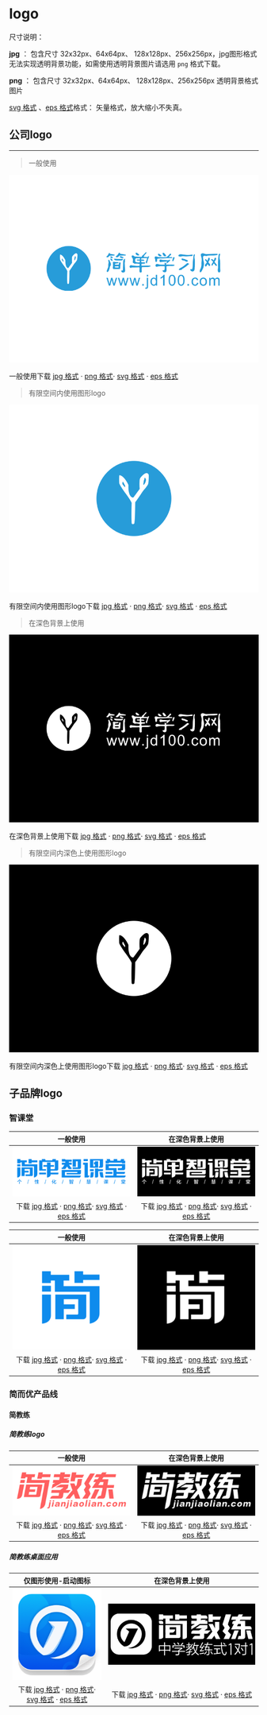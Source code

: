 # logo

尺寸说明：

**jpg** ： 包含尺寸 32x32px、64x64px、 128x128px、256x256px，jpg图形格式无法实现透明背景功能，如需使用透明背景图片请选用 `png` 格式下载。

**png** ： 包含尺寸 32x32px、64x64px、 128x128px、256x256px 透明背景格式图片

[svg 格式](https://baike.baidu.com/item/SVG%E6%A0%BC%E5%BC%8F) 、[eps 格式](https://baike.baidu.com/item/EPS%E6%A0%BC%E5%BC%8F/1133517)格式： 矢量格式，放大缩小不失真。

## 公司logo

---

> 一般使用

![简单学习网](../../assets/attachment/logos/logo__jd100.png ':size=400')

<i class="fal fa-download"></i> 一般使用下载   [jpg 格式](../../assets/attachment/logos/logo__jd100-jpg.zip)  · [png 格式](../../assets/attachment/logos/logo__jd100-png.zip)· [svg 格式](../../assets/attachment/logos/logo__jd100-svg.zip)  · [eps 格式](../../assets/attachment/logos/logo__jd100-eps.zip)  

> 有限空间内使用图形logo

![简单学习网](../../assets/attachment/logos/logo__jd100-shapeonly.png ':size=400')

<i class="fal fa-download"></i> 有限空间内使用图形logo下载   [jpg 格式](../../assets/attachment/logos/logo__jd100-shapeonly-jpg.zip)  · [png 格式](../../assets/attachment/logos/logo__jd100-shapeonly-png.zip)· [svg 格式](../../assets/attachment/logos/logo__jd100-shapeonly-svg.zip)  · [eps 格式](../../assets/attachment/logos/logo__jd100-shapeonly-eps.zip)

> 在深色背景上使用

![简单学习网](../../assets/attachment/logos/logo__jd100-inverse.png ':size=400')

<i class="fal fa-download"></i> 在深色背景上使用下载   [jpg 格式](../../assets/attachment/logos/logo__jd100-inverse-jpg.zip)  · [png 格式](../../assets/attachment/logos/logo__jd100-inverse-png.zip)· [svg 格式](../../assets/attachment/logos/logo__jd100-inverse-svg.zip)  · [eps 格式](../../assets/attachment/logos/logo__jd100-inverse-eps.zip)

> 有限空间内深色上使用图形logo

![简单学习网](../../assets/attachment/logos/logo__jd100-shapeonly-inverse.png ':size=400')

<i class="fal fa-download"></i> 有限空间内深色上使用图形logo下载   [jpg 格式](../../assets/attachment/logos/logo__jd100-shapeonly-inverse-jpg.zip)  · [png 格式](../../assets/attachment/logos/logo__jd100-shapeonly-inverse-png.zip)· [svg 格式](../../assets/attachment/logos/logo__jd100-shapeonly-inverse-svg.zip)  · [eps 格式](../../assets/attachment/logos/logo__jd100-shapeonly-inverse-eps.zip) 

<!-- |一般使用|在深色背景上使用|有限空间内使用图形logo|有限空间内深色上使用图形logo|
|:--:|:--:|:--:|:--:|
|![简单学习网](../../assets/attachment/logos/logo__jd100.png ':size=300') |![简单学习网](../../assets/attachment/logos/logo__jd100-inverse.png ':size=300') |![简单学习网](../../assets/attachment/logos/logo__jd100-shapeonly.png ':size=70') |![简单学习网](../../assets/attachment/logos/logo__jd100-shapeonly-inverse.png ':size=70') |
|<i class="fal fa-download"></i> 下载   [jpg 格式](../../assets/attachment/logos/logo__jd100-jpg.zip)  · [png 格式](../../assets/attachment/logos/logo__jd100-png.zip)· [svg 格式](../../assets/attachment/logos/logo__jd100-svg.zip)  · [eps 格式](../../assets/attachment/logos/logo__jd100-eps.zip)  |<i class="fal fa-download"></i> 下载   [jpg 格式](../../assets/attachment/logos/logo__jd100-inverse-jpg.zip)  · [png 格式](../../assets/attachment/logos/logo__jd100-inverse-png.zip)· [svg 格式](../../assets/attachment/logos/logo__jd100-inverse-svg.zip)  · [eps 格式](../../assets/attachment/logos/logo__jd100-inverse-eps.zip) |<i class="fal fa-download"></i> 下载   [jpg 格式](../../assets/attachment/logos/logo__jd100-shapeonly-jpg.zip)  · [png 格式](../../assets/attachment/logos/logo__jd100-shapeonly-png.zip)· [svg 格式](../../assets/attachment/logos/logo__jd100-shapeonly-svg.zip)  · [eps 格式](../../assets/attachment/logos/logo__jd100-shapeonly-eps.zip) |<i class="fal fa-download"></i> 下载   [jpg 格式](../../assets/attachment/logos/logo__jd100-shapeonly-inverse-jpg.zip)  · [png 格式](../../assets/attachment/logos/logo__jd100-shapeonly-inverse-png.zip)· [svg 格式](../../assets/attachment/logos/logo__jd100-shapeonly-inverse-svg.zip)  · [eps 格式](../../assets/attachment/logos/logo__jd100-shapeonly-inverse-eps.zip) | -->

## 子品牌logo

### 智课堂

|一般使用|在深色背景上使用|
|:--:|:--:|
|![智课堂](../../assets/attachment/logos/logo__zkt.png ':size=300') |![智课堂](../../assets/attachment/logos/logo__zkt-inverse.png ':size=300') |
|<i class="fal fa-download"></i> 下载   [jpg 格式](../../assets/attachment/logos/logo__zkt-jpg.zip)  · [png 格式](../../assets/attachment/logos/logo__zkt-png.zip)· [svg 格式](../../assets/attachment/logos/logo__zkt-svg.zip)  · [eps 格式](../../assets/attachment/logos/logo__zkt-eps.zip)  |<i class="fal fa-download"></i> 下载   [jpg 格式](../../assets/attachment/logos/logo__zkt-inverse-jpg.zip)  · [png 格式](../../assets/attachment/logos/logo__zkt-inverse-png.zip)· [svg 格式](../../assets/attachment/logos/logo__zkt-inverse-svg.zip)  · [eps 格式](../../assets/attachment/logos/logo__zkt-inverse-eps.zip) |

|一般使用|在深色背景上使用|
|:--:|:--:|
|![智课堂](../../assets/attachment/logos/logo__zkt__desktop-shapeonly.png ':size=300') |![智课堂](../../assets/attachment/logos/logo__zkt__desktop-shapeonly-inverse.png ':size=300') |
|<i class="fal fa-download"></i> 下载   [jpg 格式](../../assets/attachment/logos/logo__zkt__desktop-shapeonly-jpg.zip)  · [png 格式](../../assets/attachment/logos/logo__zkt__desktop-shapeonly-png.zip)· [svg 格式](../../assets/attachment/logos/logo__zkt__desktop-shapeonly-svg.zip)  · [eps 格式](../../assets/attachment/logos/logo__zkt__desktop-shapeonly-eps.zip)  |<i class="fal fa-download"></i> 下载   [jpg 格式](../../assets/attachment/logos/logo__zkt__desktop-shapeonly-inverse-jpg.zip)  · [png 格式](../../assets/attachment/logos/logo__zkt__desktop-shapeonly-inverse-png.zip)· [svg 格式](../../assets/attachment/logos/logo__zkt__desktop-shapeonly-inverse-svg.zip)  · [eps 格式](../../assets/attachment/logos/logo__zkt__desktop-shapeonly-inverse-eps.zip) |

### 简而优产品线

<!-- #### 双师精品课

|一般使用|在深色背景上使用|有限空间内使用图形logo|
|:--:|:--:|:--:|
|![简教练](../../assets/attachment/logos/logo__ssjpk.png) |![简教练](../../assets/attachment/logos/logo__ssjpk-inverse.png) |
|<i class="fal fa-download"></i> 下载   [jpg 格式](../../assets/attachment/logos/logo__ssjpk-jpg.zip)  · [png 格式](../../assets/attachment/logos/logo__ssjpk-png.zip)· [svg 格式](../../assets/attachment/logos/logo__ssjpk-svg.zip)  · [eps 格式](../../assets/attachment/logos/logo__ssjpk-eps.zip)  |<i class="fal fa-download"></i> 下载   [jpg 格式](../../assets/attachment/logos/logo__ssjpk-inverse-jpg.zip)  · [png 格式](../../assets/attachment/logos/logo__ssjpk-inverse-png.zip)· [svg 格式](../../assets/attachment/logos/logo__ssjpk-inverse-svg.zip)  · [eps 格式](../../assets/attachment/logos/logo__ssjpk-inverse-eps.zip) | -->

#### 简教练

##### 简教练logo

|一般使用|在深色背景上使用|
|:--:|:--:|
|![简教练](../../assets/attachment/logos/logo__jjl.png ':size=300') |![简教练](../../assets/attachment/logos/logo__jjl-inverse.png ':size=300') |
| <i class="fal fa-download"></i> 下载   [jpg 格式](../../assets/attachment/logos/logo__jjl-jpg.zip)  · [png 格式](../../assets/attachment/logos/logo__jjl-png.zip)· [svg 格式](../../assets/attachment/logos/logo__jjl-svg.zip)  · [eps 格式](../../assets/attachment/logos/logo__jjl-eps.zip) |<i class="fal fa-download"></i> 下载   [jpg 格式](../../assets/attachment/logos/logo__jjl-inverse-jpg.zip)  · [png 格式](../../assets/attachment/logos/logo__jjl-inverse-png.zip)· [svg 格式](../../assets/attachment/logos/logo__jjl-inverse-svg.zip)  · [eps 格式](../../assets/attachment/logos/logo__jjl-inverse-eps.zip)  |

##### 简教练桌面应用

|仅图形使用-启动图标|在深色背景上使用|
|:--:|:--:|
|![简教练](../../assets/attachment/logos/logo__jjl__desktop-shapeonly.png ':size=96') |![简教练](../../assets/attachment/logos/logo__jjl__desktop.png ':size=300') |
|<i class="fal fa-download"></i> 下载   [jpg 格式](../../assets/attachment/logos/logo__jjl__desktop-shapeonly-jpg.zip)  · [png 格式](../../assets/attachment/logos/logo__jjl__desktop-shapeonly-png.zip)· [svg 格式](../../assets/attachment/logos/logo__jjl__desktop-shapeonly-svg.zip)  · [eps 格式](../../assets/attachment/logos/logo__jjl__desktop-shapeonly-eps.zip) |<i class="fal fa-download"></i> 下载   [jpg 格式](../../assets/attachment/logos/logo__jjl__desktop-jpg.zip)  · [png 格式](../../assets/attachment/logos/logo__jjl__desktop-png.zip)· [svg 格式](../../assets/attachment/logos/logo__jjl__desktop-svg.zip)  · [eps 格式](../../assets/attachment/logos/logo__jjl__desktop-eps.zip) |